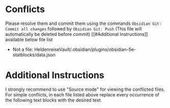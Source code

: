 # Conflicts
Please resolve them and commit them using the commands `Obsidian Git: Commit all changes` followed by `Obsidian Git: Push`
(This file will automatically be deleted before commit)
[[#Additional Instructions]] available below file list

- Not a file: HeldenreiseVault/.obsidian/plugins/obsidian-5e-statblocks/data.json

# Additional Instructions
I strongly recommend to use "Source mode" for viewing the conflicted files. For simple conflicts, in each file listed above replace every occurrence of the following text blocks with the desired text.

